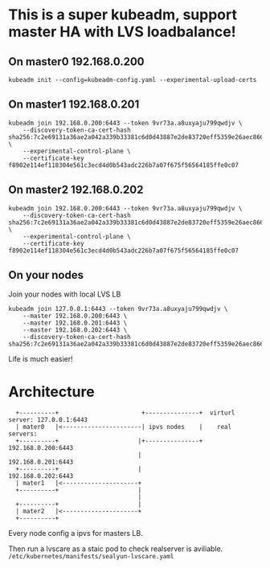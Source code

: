 # This is a super kubeadm, support master HA with LVS loadbalance!
## On master0 192.168.0.200
```
kubeadm init --config=kubeadm-config.yaml --experimental-upload-certs  
```

## On master1 192.168.0.201
```
kubeadm join 192.168.0.200:6443 --token 9vr73a.a8uxyaju799qwdjv \
    --discovery-token-ca-cert-hash sha256:7c2e69131a36ae2a042a339b33381c6d0d43887e2de83720eff5359e26aec866 \
    --experimental-control-plane \
    --certificate-key f8902e114ef118304e561c3ecd4d0b543adc226b7a07f675f56564185ffe0c07 
```

## On master2 192.168.0.202
```
kubeadm join 192.168.0.200:6443 --token 9vr73a.a8uxyaju799qwdjv \
    --discovery-token-ca-cert-hash sha256:7c2e69131a36ae2a042a339b33381c6d0d43887e2de83720eff5359e26aec866 \
    --experimental-control-plane \
    --certificate-key f8902e114ef118304e561c3ecd4d0b543adc226b7a07f675f56564185ffe0c07  
```

## On your nodes
Join your nodes with local LVS LB 
```
kubeadm join 127.0.0.1:6443 --token 9vr73a.a8uxyaju799qwdjv \
    --master 192.168.0.200:6443 \
    --master 192.168.0.201:6443 \
    --master 192.168.0.202:6443 \
    --discovery-token-ca-cert-hash sha256:7c2e69131a36ae2a042a339b33381c6d0d43887e2de83720eff5359e26aec866
```
Life is much easier!   

# Architecture
```
  +----------+                       +---------------+  virturl server: 127.0.0.1:6443
  | mater0   |<----------------------| ipvs nodes    |    real servers:
  +----------+                      |+---------------+            192.168.0.200:6443
                                    |                             192.168.0.201:6443
  +----------+                      |                             192.168.0.202:6443
  | mater1   |<---------------------+
  +----------+                      |
                                    |
  +----------+                      |
  | mater2   |<---------------------+
  +----------+
```

Every node config a ipvs for masters LB.

Then run a lvscare as a staic pod to check realserver is aviliable. `/etc/kubernetes/manifests/sealyun-lvscare.yaml`
